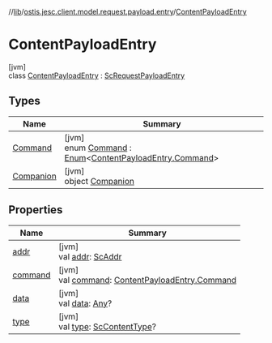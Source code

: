 //[lib](../../../index.md)/[ostis.jesc.client.model.request.payload.entry](../index.md)/[ContentPayloadEntry](index.md)

# ContentPayloadEntry

[jvm]\
class [ContentPayloadEntry](index.md) : [ScRequestPayloadEntry](../-sc-request-payload-entry/index.md)

## Types

| Name | Summary |
|---|---|
| [Command](-command/index.md) | [jvm]<br>enum [Command](-command/index.md) : [Enum](https://kotlinlang.org/api/latest/jvm/stdlib/kotlin/-enum/index.html)&lt;[ContentPayloadEntry.Command](-command/index.md)&gt; |
| [Companion](-companion/index.md) | [jvm]<br>object [Companion](-companion/index.md) |

## Properties

| Name | Summary |
|---|---|
| [addr](addr.md) | [jvm]<br>val [addr](addr.md): [ScAddr](../../ostis.jesc.client.model.addr/-sc-addr/index.md) |
| [command](command.md) | [jvm]<br>val [command](command.md): [ContentPayloadEntry.Command](-command/index.md) |
| [data](data.md) | [jvm]<br>val [data](data.md): [Any](https://kotlinlang.org/api/latest/jvm/stdlib/kotlin/-any/index.html)? |
| [type](type.md) | [jvm]<br>val [type](type.md): [ScContentType](../-sc-content-type/index.md)? |
